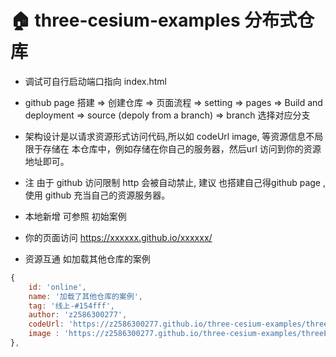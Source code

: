# 🏠 three-cesium-examples 分布式仓库

- 调试可自行启动端口指向 index.html

- github page 搭建  => 创建仓库 => 页面流程 => setting => pages => Build and deployment => source (depoly from a branch) => branch 选择对应分支

- 架构设计是以请求资源形式访问代码,所以如 codeUrl image, 等资源信息不局限于存储在 本仓库中，例如存储在你自己的服务器，然后url 访问到你的资源地址即可。

- 注 由于 github 访问限制 http 会被自动禁止, 建议 也搭建自己得github page ,使用 github 充当自己的资源服务器。

- 本地新增 可参照 初始案例

- 你的页面访问 https://xxxxxx.github.io/xxxxxx/

- 资源互通 如加载其他仓库的案例

```js 
{
    id: 'online',
    name: '加载了其他仓库的案例',
    tag: '线上-#154fff',
    author: 'z2586300277',
    codeUrl: 'https://z2586300277.github.io/three-cesium-examples/threeExamples/shader/chinaFlag.js',
    image : 'https://z2586300277.github.io/three-cesium-examples/threeExamples/shader/chinaFlag.jpg'
},
```
